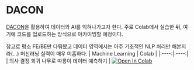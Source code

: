 # DACON
[DACON](https://dacon.io)을 활용하여 데이터와 AI를 익혀나가고자 한다. 
주로 Colab에서 실습한 뒤, 여기에 코드를 업로드하는 방식으로 아카이빙할 예정이다.

참고로 평소 FE/BE만 다뤄봤고 데이터 영역에서는 아주 기초적인 NLP 처리만 해본지라(...) 머신러닝 실력이 매우 미흡하다.
| Machine Learning | Colab |
|:----:|:----:|
| 의사 결정 회귀 나무로 따릉이 데이터 예측하기 | [![Open In Colab](https://colab.research.google.com/assets/colab-badge.svg)](https://colab.research.google.com/drive/1SyzsTuQSawZmHdX5j00HQ38PFTa8HJwY)

